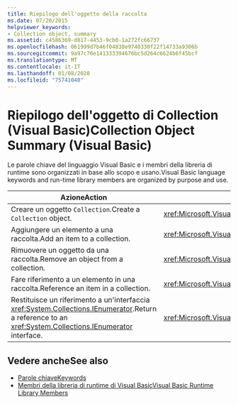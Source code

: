 ```yaml
---
title: Riepilogo dell'oggetto della raccolta
ms.date: 07/20/2015
helpviewer_keywords:
- Collection object, summary
ms.assetid: c4586369-d817-4453-9cb0-1a272fc66737
ms.openlocfilehash: 061999d7b46f04838e9740330f22f14733a9306b
ms.sourcegitcommit: 9a97c76e141333394676bc5d264c6624b6f45bcf
ms.translationtype: MT
ms.contentlocale: it-IT
ms.lasthandoff: 01/08/2020
ms.locfileid: "75741040"
---
```

# <a name="collection-object-summary-visual-basic"></a><span data-ttu-id="a3974-102">Riepilogo dell'oggetto di Collection (Visual Basic)</span><span class="sxs-lookup"><span data-stu-id="a3974-102">Collection Object Summary (Visual Basic)</span></span>
<span data-ttu-id="a3974-103">Le parole chiave del linguaggio Visual Basic e i membri della libreria di runtime sono organizzati in base allo scopo e usano.</span><span class="sxs-lookup"><span data-stu-id="a3974-103">Visual Basic language keywords and run-time library members are organized by purpose and use.</span></span>  
  
|<span data-ttu-id="a3974-104">Azione</span><span class="sxs-lookup"><span data-stu-id="a3974-104">Action</span></span>|<span data-ttu-id="a3974-105">Language - elemento</span><span class="sxs-lookup"><span data-stu-id="a3974-105">Language element</span></span>|  
|------------|----------------------|  
|<span data-ttu-id="a3974-106">Creare un oggetto `Collection`.</span><span class="sxs-lookup"><span data-stu-id="a3974-106">Create a `Collection` object.</span></span>|<xref:Microsoft.VisualBasic.Collection>|  
|<span data-ttu-id="a3974-107">Aggiungere un elemento a una raccolta.</span><span class="sxs-lookup"><span data-stu-id="a3974-107">Add an item to a collection.</span></span>|<xref:Microsoft.VisualBasic.Collection.Add%2A>|  
|<span data-ttu-id="a3974-108">Rimuovere un oggetto da una raccolta.</span><span class="sxs-lookup"><span data-stu-id="a3974-108">Remove an object from a collection.</span></span>|<xref:Microsoft.VisualBasic.Collection.Remove%2A>|  
|<span data-ttu-id="a3974-109">Fare riferimento a un elemento in una raccolta.</span><span class="sxs-lookup"><span data-stu-id="a3974-109">Reference an item in a collection.</span></span>|<xref:Microsoft.VisualBasic.Collection.Item%2A>|  
|<span data-ttu-id="a3974-110">Restituisce un riferimento a un'interfaccia <xref:System.Collections.IEnumerator>.</span><span class="sxs-lookup"><span data-stu-id="a3974-110">Return a reference to an <xref:System.Collections.IEnumerator> interface.</span></span>|<xref:Microsoft.VisualBasic.Collection.System%23Collections%23IEnumerable%23GetEnumerator%2A>|  
  
## <a name="see-also"></a><span data-ttu-id="a3974-111">Vedere anche</span><span class="sxs-lookup"><span data-stu-id="a3974-111">See also</span></span>

- [<span data-ttu-id="a3974-112">Parole chiave</span><span class="sxs-lookup"><span data-stu-id="a3974-112">Keywords</span></span>](../../../visual-basic/language-reference/keywords/index.md)
- [<span data-ttu-id="a3974-113">Membri della libreria di runtime di Visual Basic</span><span class="sxs-lookup"><span data-stu-id="a3974-113">Visual Basic Runtime Library Members</span></span>](../../../visual-basic/language-reference/runtime-library-members.md)
